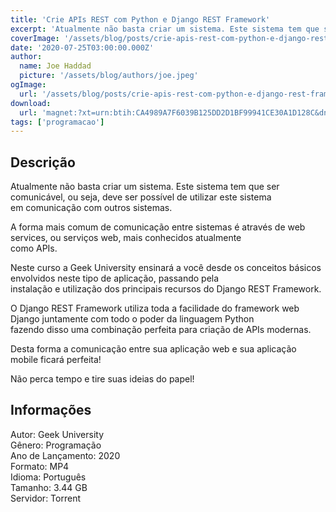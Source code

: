 ```yaml
---
title: 'Crie APIs REST com Python e Django REST Framework'
excerpt: 'Atualmente não basta criar um sistema. Este sistema tem que ser comunicável, ou seja, deve ser possível de utilizar este sistema em comunicação com outros sistemas.  A forma mais comum de comunicação entre sistemas é através de web services, ou serviços web, mais conhecidos atualm'
coverImage: '/assets/blog/posts/crie-apis-rest-com-python-e-django-rest-framework.jpg'
date: '2020-07-25T03:00:00.000Z'
author:
  name: Joe Haddad
  picture: '/assets/blog/authors/joe.jpeg'
ogImage:
  url: '/assets/blog/posts/crie-apis-rest-com-python-e-django-rest-framework.jpg'
download:
  url: 'magnet:?xt=urn:btih:CA4989A7F6039B125DD2D1BF99941CE30A1D128C&dn=Crie%20APIs%20REST%20com%20Python%20e%20Django%20REST%20Framework%20Essencial&tr=udp%3a%2f%2ftracker.openbittorrent.com%3a1337%2fannounce&tr=udp%3a%2f%2ftracker.opentrackr.org%3a1337%2fannounce'
tags: ['programacao']
---
```

<h2>Descrição</h2>
<p></p><p>Atualmente não basta criar um sistema. Este sistema tem que ser comunicável, ou seja, deve ser possível de utilizar este sistema<br/>em comunicação com outros sistemas.</p><p>A forma mais comum de comunicação entre sistemas é através de web services, ou serviços web, mais conhecidos atualmente<br/>como APIs.</p><p>Neste curso a Geek University ensinará a você desde os conceitos básicos envolvidos neste tipo de aplicação, passando pela<br/>instalação e utilização dos principais recursos do Django REST Framework.</p><p>O Django REST Framework utiliza toda a facilidade do framework web Django juntamente com todo o poder da linguagem Python<br/>fazendo disso uma combinação perfeita para criação de APIs modernas.</p><p>Desta forma a comunicação entre sua aplicação web e sua aplicação mobile ficará perfeita!</p><p>Não perca tempo e tire suas ideias do papel!</p><h2>Informações</h2><p>Autor: Geek University<br/>Gênero: Programação<br/>Ano de Lançamento: 2020<br/>Formato: MP4<br/>Idioma: Português<br/>Tamanho: 3.44 GB<br/>Servidor: Torrent</p>